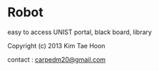  Robot
=====

easy to access UNIST portal, black board, library

Copyright (c) 2013 Kim Tae Hoon

contact : carpedm20@gmail.com
